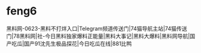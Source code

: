 # feng6
黑料网-0623-黑料不打烊入口|Telegram频道传送门|74猫导航主站|74猫传送门|78黑料网|社-今日黑料独家爆料正能量|黑料大事记|黑料大爆料|黑料网导航|国产吃瓜|国产91沈先生极品探花|今日吃瓜在线|881比鸭

